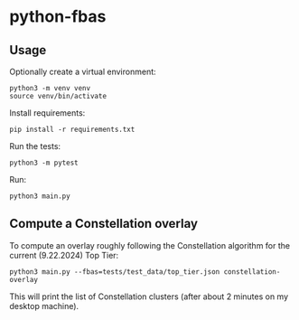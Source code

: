 # python-fbas

## Usage

Optionally create a virtual environment:

```
python3 -m venv venv
source venv/bin/activate
```

Install requirements:
```
pip install -r requirements.txt
```

Run the tests:
```
python3 -m pytest
```

Run:
```
python3 main.py
```

## Compute a Constellation overlay

To compute an overlay roughly following the Constellation algorithm for the current (9.22.2024) Top Tier:

```
python3 main.py --fbas=tests/test_data/top_tier.json constellation-overlay

```

This will print the list of Constellation clusters (after about 2 minutes on my desktop machine).

